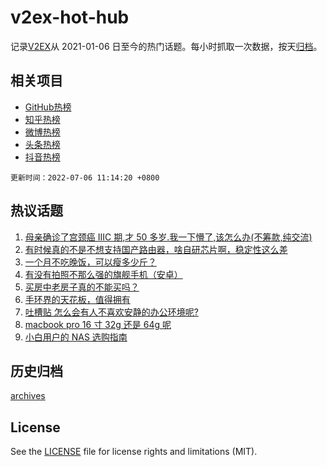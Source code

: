 # v2ex-hot-hub

 记录[V2EX](https://www.v2ex.com/)从 2021-01-06 日至今的热门话题。每小时抓取一次数据，按天[归档](archives)。
 
 ## 相关项目

- [GitHub热榜](https://github.com/lonnyzhang423/github-hot-hub)
- [知乎热榜](https://github.com/lonnyzhang423/zhihu-hot-hub)
- [微博热榜](https://github.com/lonnyzhang423/weibo-hot-hub)
- [头条热榜](https://github.com/lonnyzhang423/toutiao-hot-hub)
- [抖音热榜](https://github.com/lonnyzhang423/douyin-hot-hub)


 `更新时间：2022-07-06 11:14:20 +0800`

## 热议话题

1. [母亲确诊了宫颈癌 IIIC 期,才 50 多岁.我一下懵了,该怎么办(不筹款,纯交流)](https://www.v2ex.com/t/864189)
1. [有时候真的不是不想支持国产路由器，啥自研芯片啊，稳定性这么差](https://www.v2ex.com/t/864149)
1. [一个月不吃晚饭，可以瘦多少斤？](https://www.v2ex.com/t/864246)
1. [有没有拍照不那么强的旗舰手机（安卓）](https://www.v2ex.com/t/864209)
1. [买房中老房子真的不能买吗？](https://www.v2ex.com/t/864146)
1. [手环界的天花板，值得拥有](https://www.v2ex.com/t/864221)
1. [吐槽贴 怎么会有人不喜欢安静的办公环境呢?](https://www.v2ex.com/t/864343)
1. [macbook pro 16 寸 32g 还是 64g 呢](https://www.v2ex.com/t/864154)
1. [小白用户的 NAS 选购指南](https://www.v2ex.com/t/864184)

## 历史归档

[archives](archives)

## License

See the [LICENSE](LICENSE) file for license rights and limitations (MIT).
